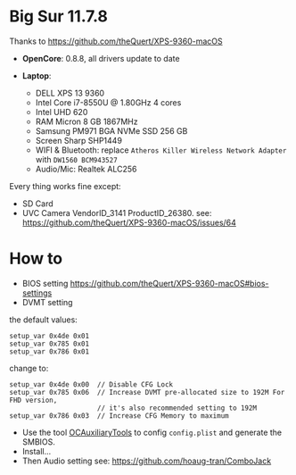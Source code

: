 # Big Sur  11.7.8

Thanks to https://github.com/theQuert/XPS-9360-macOS

- **OpenCore**: 0.8.8, all drivers update to date

- **Laptop**:
    - DELL XPS 13 9360
    - Intel Core i7-8550U @ 1.80GHz 4 cores
    - Intel UHD 620
    - RAM Micron 8 GB 1867MHz
    - Samsung PM971 BGA NVMe SSD 256 GB 
    - Screen Sharp SHP1449  
    - WIFI & Bluetooth: replace `Atheros Killer Wireless Network Adapter` with `DW1560 BCM943527`
    - Audio/Mic: Realtek ALC256 


Every thing works fine except:
- SD Card
- UVC Camera VendorID_3141 ProductID_26380.
see: https://github.com/theQuert/XPS-9360-macOS/issues/64


# How to
- BIOS setting https://github.com/theQuert/XPS-9360-macOS#bios-settings
- DVMT setting
  
the default values:
```
setup_var 0x4de 0x01
setup_var 0x785 0x01
setup_var 0x786 0x01
```

change to:
 ```
 setup_var 0x4de 0x00  // Disable CFG Lock
 setup_var 0x785 0x06  // Increase DVMT pre-allocated size to 192M For FHD version, 
                       // it's also recommended setting to 192M
 setup_var 0x786 0x03  // Increase CFG Memory to maximum
 ```

- Use the tool [OCAuxiliaryTools](https://github.com/ic005k/OCAuxiliaryTools) to config `config.plist` and generate the SMBIOS.
- Install...
- Then Audio setting 
see: https://github.com/hoaug-tran/ComboJack


